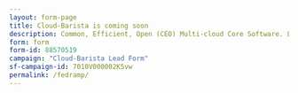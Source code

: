 ```yaml
---
layout: form-page
title: Cloud-Barista is coming soon
description: Common, Efficient, Open (CEO) Multi-cloud Core Software. Let’s talk and participate in.
form: form
form-id: 88570519
campaign: "Cloud-Barista Lead Form"
sf-campaign-id: 7010V000002K5vw
permalink: /fedramp/
---
```

